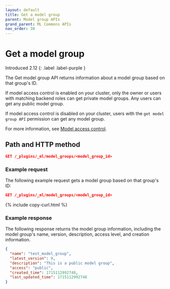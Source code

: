 ```yaml
---
layout: default
title: Get a model group
parent: Model group APIs
grand_parent: ML Commons APIs
nav_order: 30
---
```


# Get a model group

Introduced 2.12
{: .label .label-purple }

The Get model group API returns information about a model group based on that group's ID. 

If model access control is enabled on your cluster, only the owner or users with matching backend roles can get private model groups. Any users can get any public model group.

If model access control is disabled on your cluster, users with the `get model group API` permission can get any model group.

For more information, see [Model access control]({{site.url}}{{site.baseurl}}/ml-commons-plugin/model-access-control/).

## Path and HTTP method

```json
GET /_plugins/_ml/model_groups/<model_group_id>
```

### Example request

The following example request gets a model group based on that group's ID:

```json
GET /_plugins/_ml/model_groups/<model_group_id>
```
{% include copy-curl.html %}

### Example response

The following response returns the model group information, including the model group's name, version, description, access level, and creation information.

```json
{
  "name": "test_model_group",
  "latest_version": 0,
  "description": "This is a public model group",
  "access": "public",
  "created_time": 1715112992748,
  "last_updated_time": 1715112992748
}
```
